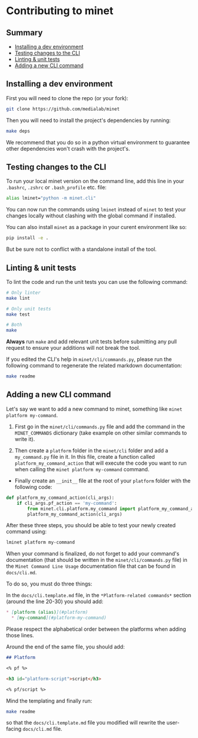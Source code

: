 # Contributing to minet

## Summary

* [Installing a dev environment](#installing-a-dev-environment)
* [Testing changes to the CLI](#testing-changes-to-the-cli)
* [Linting & unit tests](#linting--unit-tests)
* [Adding a new CLI command](#adding-a-new-cli-command)

## Installing a dev environment

First you will need to clone the repo (or your fork):

```bash
git clone https://github.com/medialab/minet
```

Then you will need to install the project's dependencies by running:

```bash
make deps
```

We recommend that you do so in a python virtual environment to guarantee other dependencies won't crash with the project's.

## Testing changes to the CLI

To run your local minet version on the command line, add this line in your `.bashrc`, `.zshrc` or `.bash_profile` etc. file:

```bash
alias lminet="python -m minet.cli"
```

You can now run the commands using `lminet` instead of `minet` to test your changes locally without clashing with the global command if installed.

You can also install `minet` as a package in your curent environment like so:

```bash
pip install -e .
```

But be sure not to conflict with a standalone install of the tool.

## Linting & unit tests

To lint the code and run the unit tests you can use the following command:

```bash
# Only linter
make lint

# Only unit tests
make test

# Both
make
```

**Always** run `make` and add relevant unit tests before submitting any pull request to ensure your additions will not break the tool.

If you edited the CLI's help in `minet/cli/commands.py`, please run the following command to regenerate the related markdown documentation:

```bash
make readme
```

## Adding a new CLI command

Let's say we want to add a new command to minet, something like `minet platform my-command`.

1. First go in the `minet/cli/commands.py` file and add the command in the `MINET_COMMANDS` dictionary (take example on other similar commands to write it).

1. Then create a `platform` folder in the `minet/cli` folder and add a `my_command.py` file in it. In this file, create a function called `platform_my_command_action` that will execute the code you want to run when calling the `minet platform my-command` command.

* Finally create an `__init__` file at the root of your `platform` folder with the following code:

```python
def platform_my_command_action(cli_args):
    if cli_args.pf_action == 'my-command':
        from minet.cli.platform.my_command import platform_my_command_action
        platform_my_command_action(cli_args)
```

After these three steps, you should be able to test your newly created command using:

```bash
lminet platform my-command
```

When your command is finalized, do not forget to add your command's documentation (that should be written in the `minet/cli/commands.py` file) in the `Minet Command Line Usage` documentation file that can be found in `docs/cli.md`.

To do so, you must do three things:

In the `docs/cli.template.md` file, in the `*Platform-related commands*` section (around the line 20-30) you should add:

```markdown
* [platform (alias)](#platform)
  * [my-command](#platform-my-command)
```

Please respect the alphabetical order between the platforms when adding those lines.

Around the end of the same file, you should add:

```markdown
## Platform

<% pf %>

<h3 id="platform-script">script</h3>

<% pf/script %>
```

Mind the templating and finally run:

```bash
make readme
```

so that the `docs/cli.template.md` file you modified will rewrite the user-facing `docs/cli.md` file.
